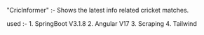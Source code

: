 "CricInformer" :- Shows the latest info related cricket matches.

used :-
      1. SpringBoot V3.1.8
      2. Angular V17
      3. Scraping
      4. Tailwind

